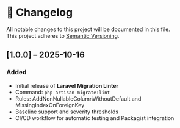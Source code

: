 # 🧾 Changelog

All notable changes to this project will be documented in this file.  
This project adheres to [Semantic Versioning](https://semver.org/).

## [1.0.0] – 2025-10-16
### Added
- Initial release of **Laravel Migration Linter**  
- Command: `php artisan migrate:lint`  
- Rules: AddNonNullableColumnWithoutDefault and MissingIndexOnForeignKey  
- Baseline support and severity thresholds  
- CI/CD workflow for automatic testing and Packagist integration
